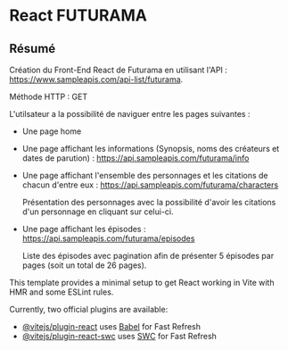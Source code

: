 # React FUTURAMA

## Résumé

Création du Front-End React de Futurama en utilisant l'API : https://www.sampleapis.com/api-list/futurama.

Méthode HTTP : GET

L'utilsateur a la possibilité de naviguer entre les pages suivantes :

- Une page home
  
- Une page affichant les informations (Synopsis, noms des créateurs et dates de parution) : https://api.sampleapis.com/futurama/info
  
- Une page affichant l'ensemble des personnages et les citations de chacun d'entre eux : https://api.sampleapis.com/futurama/characters

  Présentation des personnages avec la possibilité d'avoir les citations d'un personnage en cliquant sur celui-ci.
  
- Une page affichant les épisodes : https://api.sampleapis.com/futurama/episodes

  Liste des épisodes avec pagination afin de présenter 5 épisodes par pages (soit un total de 26 pages).
  









This template provides a minimal setup to get React working in Vite with HMR and some ESLint rules.

Currently, two official plugins are available:

- [@vitejs/plugin-react](https://github.com/vitejs/vite-plugin-react/blob/main/packages/plugin-react/README.md) uses [Babel](https://babeljs.io/) for Fast Refresh
- [@vitejs/plugin-react-swc](https://github.com/vitejs/vite-plugin-react-swc) uses [SWC](https://swc.rs/) for Fast Refresh
